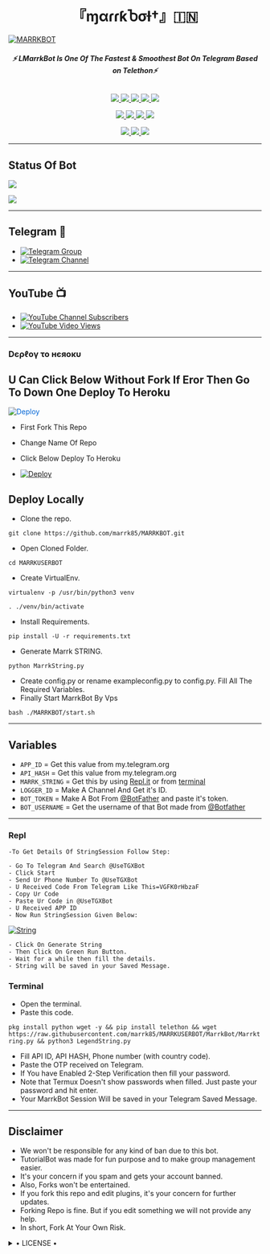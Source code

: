 <h1 align="center">
<b> 『ɱαɾɾƙႦσƚ†』🇮🇳 </b>
</h1>

[![MARRKBOT](https://te.legra.ph/file/ac3a1263f3fd92068702f.jpg)](https://github.com/marrk85/MARRKBOT)

<h6 align="center">
  <b>⚡ LMarrkBot Is One Of The Fastest & Smoothest Bot On Telegram Based on Telethon⚡</b>
</h6>

<p align="center">
<a href="https://github.com/marrk85/MARRKBOT" alt="GitHub closed issues"> <img src="https://img.shields.io/github/issues-closed-raw/marrk85/MARRKBOT?style=flat&logo=github&color=success" /> </a>
<a href="https://github.com/marrk85/MARRKBOT/graphs/contributors" alt="GitHub contributors"> <img src="https://img.shields.io/github/contributors/marrk85/MARRKBOT?style=flat&logo=github" /> </a>
<a href="https://github.com/marrk85/MARRKBOT/network/members" alt="GitHub forks"> <img src="https://img.shields.io/github/forks/marrk85/MARRKBOT?label=Forks&logo=github" /> </a>
<a href="https://github.com/marrk85/MARRKBOT" alt="GitHub closed pull requests"> <img src="https://img.shields.io/github/issues-pr-closed-raw/marrk85/MARRKBOT?color=success" /> </a>
<a href="https://github.com/marrk85/MARRKBOT" alt="GitHub issues"> <img src="https://img.shields.io/github/issues-raw/marrk85/MARRKBOT?style=flat&logo=github&color=yellow" /> </a>
</p>
<p align="center">
<a href="https://www.python.org/" alt="made-with-python"> <img src="https://img.shields.io/badge/Made%20with-Python-1f425f.svg?style=flat&logo=python&color=blue" /> </a>
<a href="https://github.com/marrk85/MARRKBOT" alt="Docker!"> <img src="https://aleen42.github.io/badges/src/docker.svg" /> </a>
<a href="https://github.com/marrk85/MARRKBOT" alt="GitHub repo size"> <img src="https://img.shields.io/github/repo-size/marrk85/MARRKBOT" /> </a>
<a href="https://github.com/marrk85/MARRKBOT/blob/master/LICENSE" alt="GPLv3 license"> <img src="https://img.shields.io/badge/License-GPLv3-blue.svg" /> </a>
</p>
<p align="center">
<a href="https://t.me/Marrk_Userbot" alt="Telegram!"> <img src="https://aleen42.github.io/badges/src/telegram.svg" /> </a>
<a href="https://github.com/marrk85/MARRKBOT/graphs/commit-activity" alt="Maintenance"> <img src="https://img.shields.io/badge/Maintained%3F-yes-green.svg" /> </a>
<a href="https://makeapullrequest.com" alt="PRs Welcome"> <img src="https://img.shields.io/badge/PRs-welcome-brightgreen.svg?style=flat-square" /> </a>
</p>

------
## Status Of Bot 
<p align="left">
    <a href="https://github.com/marrk85/MARRKBOT/network/members"><img src="https://img.shields.io/github/forks/MARRK-OS/MARRKBOT?label=Forks&logoColor=Black&style=social"></a><p align="left"><a href="https://github.com/MARRK-OS/MARRKBOT/stargazers"><img src="https://img.shields.io/github/stars/MARRK-OS/MARRKBOT?logoColor=Blue&style=social"></a><p align="left"><a href="https://github.com/MARRK-OS/MARRKBOT"></a><p align="left"><a href="https://github.com/MARRK-OS/MARRKBOT?"></a>

------
## Telegram 🏪
- [![Telegram Group](https://img.shields.io/badge/Telegram-Group-brightgreen)](https://t.me/Marrkmusic)
- [![Telegram Channel](https://img.shields.io/badge/Telegram-Channel-brightgreen)](https://t.me/marrkchannel)

------
## YouTube 📺
- [![YouTube Channel Subscribers](https://img.shields.io/youtube/channel/subscribers/UCvp8PY25PTRhFDZjLv3sVfg?style=social)](https://youtube.com/channel/UCvp8PY25PTRhFDZjLv3sVfg)
- [![YouTube Video Views](https://img.shields.io/youtube/views/9dQgdUJfk_k?label=Tutorial+•+Heroku+•&style=social)](https://youtu.be/9dQgdUJfk_k)

------------
<h3> Dєρℓογ το нєяοκυ </h3>

## U Can Click Below Without Fork If Eror Then Go To Down One Deploy To Heroku

<a href="https://heroku.com/deploy/" rel="nofollow" style="background-color: initial; box-sizing: border-box; color: #0366d6; text-decoration-line: none;"><img alt="Deploy" data-canonical-src="https://www.herokucdn.com/deploy/button.svg" src="https://camo.githubusercontent.com/83b0e95b38892b49184e07ad572c94c8038323fb/68747470733a2f2f7777772e6865726f6b7563646e2e636f6d2f6465706c6f792f627574746f6e2e737667" style="border-style: none; box-sizing: initial; max-width: 100%;" /></a></div>
</a>

- First Fork This Repo

- Change Name Of Repo

- Click Below Deploy To Heroku


- [![Deploy](https://te.legra.ph/file/7305a01b183f4e21ad5bd.jpg)](https://heroku.com/deploy/)

## Deploy Locally

- Clone the repo. 

`git clone https://github.com/marrk85/MARRKBOT.git`
- Open Cloned Folder.

`cd MARRKUSERBOT`
- Create VirtualEnv.

`virtualenv -p /usr/bin/python3 venv`

`. ./venv/bin/activate`
- Install Requirements.

`pip install -U -r requirements.txt`
- Generate Marrk STRING.

`python MarrkString.py`
- Create config.py or rename exampleconfig.py to config.py. Fill All The Required Variables.
- Finally Start MarrkBot By Vps

`bash ./MARRKBOT/start.sh`

---------

## Variables

- `APP_ID`  =  Get this value from my.telegram.org
- `API_HASH`  =  Get this value from my.telegram.org
- `MARRK_STRING`  =  Get this by using [Repl.it](#Repl) or from [terminal](#Terminal)
- `LOGGER_ID`  =  Make A Channel And Get it's ID.
- `BOT_TOKEN`  =  Make A Bot From [@BotFather](https://t.me/botfather) and paste it's token.
- `BOT_USERNAME`  =  Get the username of that Bot made from [@Botfather](https://t.me/botfather)

------
### Repl


    -To Get Details Of StringSession Follow Step: 

    - Go To Telegram And Search @UseTGXBot
    - Click Start
    - Send Ur Phone Number To @UseTGXBot
    - U Received Code From Telegram Like This=VGFK0rHbzaF
    - Copy Ur Code
    - Paste Ur Code in @UseTGXBot
    - U Received APP ID
    - Now Run StringSession Given Below:
   

[![String](https://te.legra.ph/file/a554e4ae9721b44ad6628.jpg)](https://replit.com/@marrk85/String-gen) 

    - Click On Generate String
    - Then Click On Green Run Button.
    - Wait for a while then fill the details.
    - String will be saved in your Saved Message.


### Terminal
- Open the terminal.
- Paste this code.

`pkg install python wget -y && pip install telethon && wget https://raw.githubusercontent.com/marrk85/MARRKUSERBOT/MarrkBot/Marrktring.py && python3 LegendString.py`
- Fill API ID, API HASH, Phone number (with country code).
- Paste the OTP received on Telegram.
- If You have Enabled 2-Step Verification then fill your password.
- Note that Termux Doesn't show passwords when filled. Just paste your password and hit enter.
- Your MarrkBot Session Will be saved in your Telegram Saved Message.


------
## Disclaimer
- We won't be responsible for any kind of ban due to this bot.
- TutorialBot was made for fun purpose and to make group management easier.
- It's your concern if you spam and gets your account banned.
- Also, Forks won't be entertained.
- If you fork this repo and edit plugins, it's your concern for further updates.
- Forking Repo is fine. But if you edit something we will not provide any help.
- In short, Fork At Your Own Risk.

<details>

  <summary> • LICENSE • </summary>

![](https://www.gnu.org/graphics/gplv3-or-later.png)

LEGEND-OS

Poject [MARRK](https://github.com/maark85/MARRKBOT) is free software: you can redistribute it and/or modify

it under the terms of the GNU General Public License as published by

the Free Software Foundation, either version 3 of the License, or

(at your option) any later version.

This program is distributed in the hope that it will be useful,

but WITHOUT ANY WARRANTY; without even the implied warranty of

MERCHANTABILITY or FITNESS FOR A PARTICULAR PURPOSE.  See the

GNU General Public License for more details.

You should have received a copy of the GNU General Public License

along with this program. If not, see <https://www.gnu.org/licenses/>.

</details>
